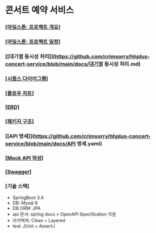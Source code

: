 # 콘서트 예약 서비스

### [[마일스톤: 프로젝트 개요]](https://github.com/crimsorry/hhplus-concert-service/issues/1)

### [[마일스톤: 프로젝트 일정]](https://github.com/users/crimsorry/projects/2) 



### [[대기열 동시성 처리]](https://github.com/crimsorry/hhplus-concert-service/blob/main/docs/대기열 동시성 처리.md)

### [[시퀀스 다이어그램]](https://github.com/crimsorry/hhplus-concert-service/blob/docs/step5/docs/%EC%8B%9C%ED%80%80%EC%8A%A4%20%EB%8B%A4%EC%9D%B4%EC%96%B4%EA%B7%B8%EB%9E%A8.md)

### [[플로우 차트]](https://github.com/crimsorry/hhplus-concert-service/blob/docs/step5/docs/%ED%94%8C%EB%A1%9C%EC%9A%B0%20%EC%B0%A8%ED%8A%B8.md)

### [[ERD]](https://github.com/crimsorry/hhplus-concert-service/blob/main/docs/ERD.md)

### [[패키지 구조]](https://github.com/crimsorry/hhplus-concert-service/blob/main/docs/%ED%8C%A8%ED%82%A4%EC%A7%80%20%EA%B5%AC%EC%A1%B0.md)

### [[API 명세]](https://github.com/crimsorry/hhplus-concert-service/blob/main/docs/API 명세.yaml)

### [[Mock API 작성]](https://github.com/crimsorry/hhplus-concert-service/blob/main/docs/Mock%20API%20%EC%9E%91%EC%84%B1.md)

### [[Swagger]](https://github.com/crimsorry/hhplus-concert-service/blob/main/docs/Swagger.md)



### [기술 스택]

* SpringBoot 3.4 
* DB: Mysql 8
* DB ORM: JPA 
* api 문서: spring docs > OpenAPI Specification 지원
* 아키텍처: Clean + Layered 
* test: JUnit + AssertJ



